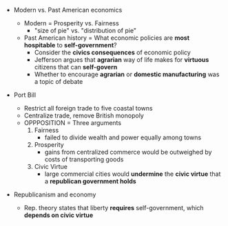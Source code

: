 - Modern vs. Past American economics
    - Modern = Prosperity vs. Fairness
        - "size of pie" vs. "distribution of pie"
    - Past American history = What economic policies are **most hospitable** to **self-government**?
        - Consider the **civics consequences** of economic policy
        - Jefferson argues that **agrarian** way of life makes for **virtuous** citizens that can **self-govern**
        - Whether to encourage **agrarian** or **domestic manufacturing** was a topic of debate


- Port Bill
    - Restrict all foreign trade to five coastal towns
    - Centralize trade, remove British monopoly
    - OPPPOSITION = Three arguments
        1. Fairness
            - failed to divide wealth and power equally among towns
        2. Prosperity
            - gains from centralized commerce would be outweighed by costs of transporting goods
        3. Civic Virtue
            - large commercial cities would **undermine** the **civic virtue** that a **republican government holds**



- Republicanism and economy
    - Rep. theory states that liberty **requires** self-government, which **depends on civic virtue**


